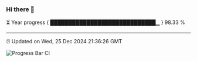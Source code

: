 ### Hi there 👋

⏳ Year progress { █████████████████████████████▁ } 98.33 %

---

⏰ Updated on Wed, 25 Dec 2024 21:36:26 GMT

![Progress Bar CI](https://github.com/IshwaranRudhara/GIT-ACTION/workflows/Progress%20Bar%20CI/badge.svg)
